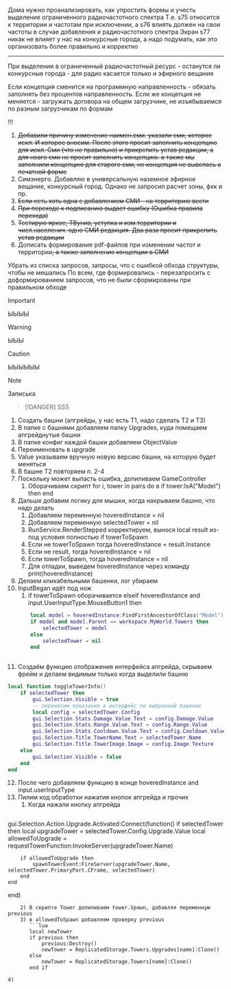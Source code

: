 Дома нужно проанализировать, как упростить формы и учесть выделение ограниченного радиочастотного спектра
Т.е. s75 относится к территории и частотам при исключении, а s76 влиять должен на свои частоты в случае добавления и радиочастотного спектра
Экран s77 никак не влияет у нас на конкурсные города, а надо подумать, как это организовать более правильно и корректно

---
При выделении в ограниченный радиочастотный ресурс - останутся ли конкурсные города - для радио касается только и эфирного вещания

Если концепция сменится на программную направленность - обязать заполнять без процентов направленность. Если же концепция не меняется - загружать договора на общем загрузчике, не изъябываемся по разным загрузчикам по формам

!!!
1) ~~Добавили причину изменение наимен.сми. указали сми, которое искл. И которое вносим. После этого просит заполнить  концепцию для искл. Сми (что не правильно) и прикрепить устав редакции, а для ноаго сми не просит заполнить концепцию. а также мы заполнили концепцию для старого сми, но концепция не вывелась а печатной форме~~
2) Симэнерго. Добавляю в универсальную наземное эфирное вещание, конкурсный город. Однако не запросил расчет зоны, фкк и пр.
3) ~~Если есть хоть одна с добавлением СМИ - на территорию вести~~
4) ~~При переходе к подписанию выдает ошибку (Ошибка правила перехода)~~
5) ~~Тестирую яркое, ТВунив, уступка и изм.территории и числ.населенич. одно СМИ редакция. Два раза просит прикрепить устав редакции~~
6) Дописать формирование pdf-файлов при изменении частот и территории~~, а также заполнение концепции в СМИ~~


Убрать из списка запросов, запросы, что с ошибкой обхода структуры, чтобы не мешались
По всем, где формировались - перезапросить с доформированием запросов, что не были сформированы при правильном обходе

> [!IMPORTANT]
> ЫЫЫЫ

> [!WARNING]
> ЫЫЫ

> [!Caution]
> ЫЫЫЫЫЫ

> [!NOTE]
> Записька

> [!DANGER]
>SSS

1) Создать башни (апгрейды, у нас есть Т1, надо сделать Т2 и Т3)
2) В папке с башнями добавляем папку Upgrades, куда помещаем апгрейднутые башни
3) В папке конфиг каждой башки добавляем ObjectValue
4) Переименовать в upgrade
5) Value указываем вручную новую версию башни, на которую будет меняться
6) В башне Т2 повторяем п. 2-4
7) Поскольку может выпасть ошибка, допиливаем GameController
	1) Оборачиваем скрипт for i, tower in pairs do в if tower:IsA("Model") then end
8) Дальше добавим логику для мышки, когда накрываем башню, что надо делать
	1) Добавляем переменную hoveredInstance = nil
	2) Добавляем переменную selectedTower = nil
	3) RunService.RenderStepped корректируем, вынося local result из-под условия полностью if towerToSpawn
	4) Если не towerToSpawn тогда hoveredInstance = result.Instance
	5) Если не result, тогда hoveredInstance = nil
	6) Если towerToSpawn, тогда hoveredInstance = nil
	7) Для отладки, выведем hoveredInstance через команду print(hoveredInstance)
9) Делаем кликабельными башенки, лог убираем
10) InputBegan идёт под нож
	1) if towerToSpawn оборачивается elseif hoveredInstance and input.UserInputType.MouseButton1 then
	```lua
		local model = hoveredInstance:FindFirstAncestorOfClass("Model")
		if model and model.Parent == workspace.MyWorld.Towers then
			selectedTower = model
		else
			selectedTower = nil
		end
		
	```
11) Создаём функцию отображения интерфейса апгрейда, скрываем фрейм и делаем видимым только когда выделили башню
```lua
local function toggleTowerInfo()
	if selectedTower then
		gui.Selection.Visible = true
		-- переносим показания в интерфейс по выбранной башенке
		local config = selectedTower.Config
		gui.Selection.Stats.Damage.Value.Text = config.Damage.Value
		gui.Selection.Stats.Range.Value.Text = config.Range.Value
		gui.Selection.Stats.Cooldown.Value.Text = config.Cooldown.Value
		gui.Selection.Title.TowerName.Text = selectedTower.Name
		gui.Selection.Title.TowerImage.Image = config.Image.Texture
	else
		gui.Selection.Visible = false
	end
end
```
12) После чего добавляем функцию в конце hoveredInstance and input.userInputType
13) Пилим код обработки нажатия кнопок апгрейда и прочих
	1) Когда нажали кнопку апгрейда
	   ```lua
gui.Selection.Action.Upgrade.Activated:Connect(function()
    if selectedTower then
	    local upgradeTower = selectedTower.Config.Upgrade.Value
		local allowedToUpgrade = requestTowerFunction:InvokeServer(upgradeTower.Name)
		
		if allowedToUpgrade then
			spawnTowerEvent:FireServer(upgradeTower.Name, selectedTower.PrimaryPart.CFrame, selectedTower)
		end 
	end
end) 
```
	2) В скрипте Tower допиливаем tower.Spawn, добавляя переменную previous
	3) в allowedToSpawn добавляем проверку previous
	   ```lua
	   local newTower
	   if previous then
		   previous:Destroy()
		   newTower = ReplicatedStorage.Towers.Upgrades[name]:Clone()
	   else
		   newTower = ReplicatedStorage.Towers[name]:Clone()
	   end if
```
	4) 
